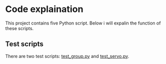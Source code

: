 # Code explaination

This project contains five Python script. Below i will expalin the function of these scripts.

## Test scripts

There are two test scripts: [test_group.py](../test_group.py) and [test_servo.py](../test_servo.py). 